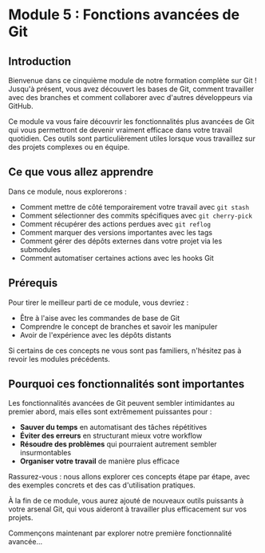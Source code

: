 # Module 5 : Fonctions avancées de Git

## Introduction

Bienvenue dans ce cinquième module de notre formation complète sur Git ! Jusqu'à présent, vous avez découvert les bases de Git, comment travailler avec des branches et comment collaborer avec d'autres développeurs via GitHub.

Ce module va vous faire découvrir les fonctionnalités plus avancées de Git qui vous permettront de devenir vraiment efficace dans votre travail quotidien. Ces outils sont particulièrement utiles lorsque vous travaillez sur des projets complexes ou en équipe.

## Ce que vous allez apprendre

Dans ce module, nous explorerons :

- Comment mettre de côté temporairement votre travail avec `git stash`
- Comment sélectionner des commits spécifiques avec `git cherry-pick`
- Comment récupérer des actions perdues avec `git reflog`
- Comment marquer des versions importantes avec les tags
- Comment gérer des dépôts externes dans votre projet via les submodules
- Comment automatiser certaines actions avec les hooks Git

## Prérequis

Pour tirer le meilleur parti de ce module, vous devriez :
- Être à l'aise avec les commandes de base de Git
- Comprendre le concept de branches et savoir les manipuler
- Avoir de l'expérience avec les dépôts distants

Si certains de ces concepts ne vous sont pas familiers, n'hésitez pas à revoir les modules précédents.

## Pourquoi ces fonctionnalités sont importantes

Les fonctionnalités avancées de Git peuvent sembler intimidantes au premier abord, mais elles sont extrêmement puissantes pour :

- **Sauver du temps** en automatisant des tâches répétitives
- **Éviter des erreurs** en structurant mieux votre workflow
- **Résoudre des problèmes** qui pourraient autrement sembler insurmontables
- **Organiser votre travail** de manière plus efficace

Rassurez-vous : nous allons explorer ces concepts étape par étape, avec des exemples concrets et des cas d'utilisation pratiques.

À la fin de ce module, vous aurez ajouté de nouveaux outils puissants à votre arsenal Git, qui vous aideront à travailler plus efficacement sur vos projets.

Commençons maintenant par explorer notre première fonctionnalité avancée...
